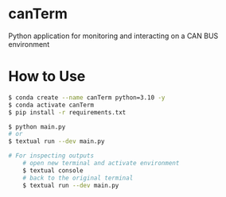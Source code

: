 # canTerm
Python application for monitoring and interacting on a CAN BUS environment

# How to Use
```bash
$ conda create --name canTerm python=3.10 -y
$ conda activate canTerm
$ pip install -r requirements.txt

$ python main.py
# or
$ textual run --dev main.py

# For inspecting outputs
    # open new terminal and activate environment
    $ textual console
    # back to the original terminal
    $ textual run --dev main.py
```

